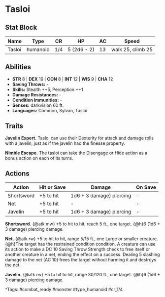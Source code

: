 # Tasloi

## Stat Block

| Name | Type | CR | HP | AC | Speed |
|------|------|----|----|----|-------|
| Tasloi | humanoid | 1/4 | 5 (2d6 - 2) | 13 | walk 25, climb 25 |

## Abilities

- **STR** 8 | **DEX** 16 | **CON** 8 | **INT** 12 | **WIS** 9 | **CHA** 12
- **Saving Throws:** -  
- **Skills:** Stealth ++5, Perception ++1  
- **Damage Resistances:** -  
- **Condition Immunities:** -  
- **Senses:** darkvision 60 ft.  
- **Languages:** Common, Sylvan, Tasloi

## Traits

**Javelin Expert.** Tasloi can use their Dexterity for attack and damage rolls with a javelin, just as if the javelin had the finesse property.

**Nimble Escape.** The tasloi can take the Disengage or Hide action as a bonus action on each of its turns.


## Actions

| Action | Hit or Save | Damage | On Save |
|--------|--------------|--------|----------|
| Shortsword | +5 to hit | 1d6 + 3 damage) piercing | - |
| Net | +5 to hit | - | - |
| Javelin | +5 to hit | 1d6 + 3 damage) piercing | - |

**Shortsword.** {@atk mw} +5 to hit to hit, reach 5 ft., one target. {@h}6 (1d6 + 3 damage) piercing damage.

**Net.** {@atk rw} +5 to hit to hit, range 5/15 ft., one Large or smaller creature. {@h}The target has the restrained condition condition. A creature can use its action to make a DC 10 Saving Throw Strength check to free itself or another creature in a net, ending the effect on a success. Dealing 5 slashing damage to the net (AC 10) frees the target without harming it and destroys the net.

**Javelin.** {@atk rw} +5 to hit to hit, range 30/120 ft., one target. {@h}6 (1d6 + 3 damage) piercing damage.


^Tags: #combat_ready #monster #type_humanoid #cr_1/4